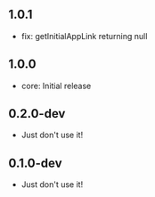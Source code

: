 ## 1.0.1
- fix: getInitialAppLink returning null 

## 1.0.0
- core: Initial release

## 0.2.0-dev
- Just don't use it!

## 0.1.0-dev
- Just don't use it!
